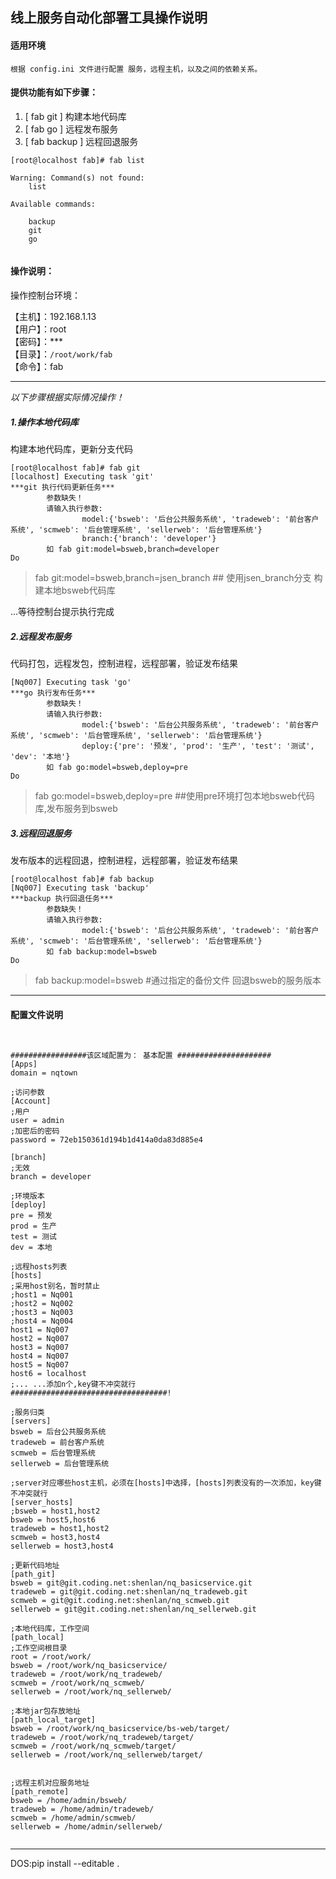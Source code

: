 ## 线上服务自动化部署工具操作说明


#### 适用环境
    根据 config.ini 文件进行配置 服务，远程主机，以及之间的依赖关系。

#### 提供功能有如下步骤：
1. [ fab git ]  构建本地代码库
2. [ fab go ]   远程发布服务
3. [ fab backup ] 远程回退服务


```linux
[root@localhost fab]# fab list

Warning: Command(s) not found:
    list

Available commands:

    backup
    git
    go


```



#### 操作说明：

操作控制台环境：  

【主机】：192.168.1.13\
【用户】：root\
【密码】：*** \
【目录】：`/root/work/fab`\
【命令】：fab



-----------
<i>以下步骤根据实际情况操作！</i>

##### 1.操作本地代码库
构建本地代码库，更新分支代码

```linux
[root@localhost fab]# fab git
[localhost] Executing task 'git'
***git 执行代码更新任务***
        参数缺失！
        请输入执行参数:
                model:{'bsweb': '后台公共服务系统', 'tradeweb': '前台客户系统', 'scmweb': '后台管理系统', 'sellerweb': '后台管理系统'}
                branch:{'branch': 'developer'}
        如 fab git:model=bsweb,branch=developer
Do
```
> fab git:model=bsweb,branch=jsen_branch  ## 使用jsen_branch分支 构建本地bsweb代码库 

...等待控制台提示执行完成


##### 2.远程发布服务
代码打包，远程发包，控制进程，远程部署，验证发布结果

```linux
[Nq007] Executing task 'go'
***go 执行发布任务***
        参数缺失！
        请输入执行参数:
                model:{'bsweb': '后台公共服务系统', 'tradeweb': '前台客户系统', 'scmweb': '后台管理系统', 'sellerweb': '后台管理系统'}
                deploy:{'pre': '预发', 'prod': '生产', 'test': '测试', 'dev': '本地'}
        如 fab go:model=bsweb,deploy=pre
Do

```

> fab go:model=bsweb,deploy=pre ##使用pre环境打包本地bsweb代码库,发布服务到bsweb


##### 3.远程回退服务
发布版本的远程回退，控制进程，远程部署，验证发布结果

```
[root@localhost fab]# fab backup
[Nq007] Executing task 'backup'
***backup 执行回退任务***
        参数缺失！
        请输入执行参数:
                model:{'bsweb': '后台公共服务系统', 'tradeweb': '前台客户系统', 'scmweb': '后台管理系统', 'sellerweb': '后台管理系统'}
        如 fab backup:model=bsweb
Do

```

> fab backup:model=bsweb #通过指定的备份文件 回退bsweb的服务版本

---



#### 配置文件说明

```


#################该区域配置为： 基本配置 #####################
[Apps]
domain = nqtown

;访问参数
[Account]
;用户
user = admin
;加密后的密码
password = 72eb150361d194b1d414a0da83d885e4

[branch]
;无效
branch = developer

;环境版本
[deploy]
pre = 预发
prod = 生产
test = 测试
dev = 本地

;远程hosts列表
[hosts]
;采用host别名，暂时禁止
;host1 = Nq001
;host2 = Nq002
;host3 = Nq003
;host4 = Nq004
host1 = Nq007
host2 = Nq007
host3 = Nq007
host4 = Nq007
host5 = Nq007
host6 = localhost
;... ...添加n个,key键不冲突就行
###################################!

;服务归类
[servers]
bsweb = 后台公共服务系统
tradeweb = 前台客户系统
scmweb = 后台管理系统
sellerweb = 后台管理系统

;server对应哪些host主机，必须在[hosts]中选择，[hosts]列表没有的一次添加，key键不冲突就行
[server_hosts]
;bsweb = host1,host2
bsweb = host5,host6
tradeweb = host1,host2
scmweb = host3,host4
sellerweb = host3,host4

;更新代码地址
[path_git]
bsweb = git@git.coding.net:shenlan/nq_basicservice.git
tradeweb = git@git.coding.net:shenlan/nq_tradeweb.git
scmweb = git@git.coding.net:shenlan/nq_scmweb.git
sellerweb = git@git.coding.net:shenlan/nq_sellerweb.git

;本地代码库，工作空间
[path_local]
;工作空间根目录
root = /root/work/
bsweb = /root/work/nq_basicservice/
tradeweb = /root/work/nq_tradeweb/
scmweb = /root/work/nq_scmweb/
sellerweb = /root/work/nq_sellerweb/

;本地jar包存放地址
[path_local_target]
bsweb = /root/work/nq_basicservice/bs-web/target/
tradeweb = /root/work/nq_tradeweb/target/
scmweb = /root/work/nq_scmweb/target/
sellerweb = /root/work/nq_sellerweb/target/


;远程主机对应服务地址
[path_remote]
bsweb = /home/admin/bsweb/
tradeweb = /home/admin/tradeweb/
scmweb = /home/admin/scmweb/
sellerweb = /home/admin/sellerweb/


```
-----------------------
DOS:pip install --editable .
